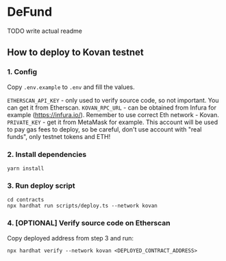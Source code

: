 # DeFund

TODO write actual readme

## How to deploy to Kovan testnet

### 1. Config
Copy `.env.example` to `.env` and fill the values.

`ETHERSCAN_API_KEY` - only used to verify source code, so not important. You can get it from Etherscan.
`KOVAN_RPC_URL` - can be obtained from Infura for example (https://infura.io/). Remember to use correct Eth network - Kovan.
`PRIVATE_KEY` - get it from MetaMask for example. This account will be used to pay gas fees to deploy, so be careful, don't use account with "real funds", only testnet tokens and ETH!

### 2. Install dependencies

```shell
yarn install
```

### 3. Run deploy script

```shell
cd contracts
npx hardhat run scripts/deploy.ts --network kovan
```

### 4. [OPTIONAL] Verify source code on Etherscan

Copy deployed address from step 3 and run:

```shell
npx hardhat verify --network kovan <DEPLOYED_CONTRACT_ADDRESS>
```
